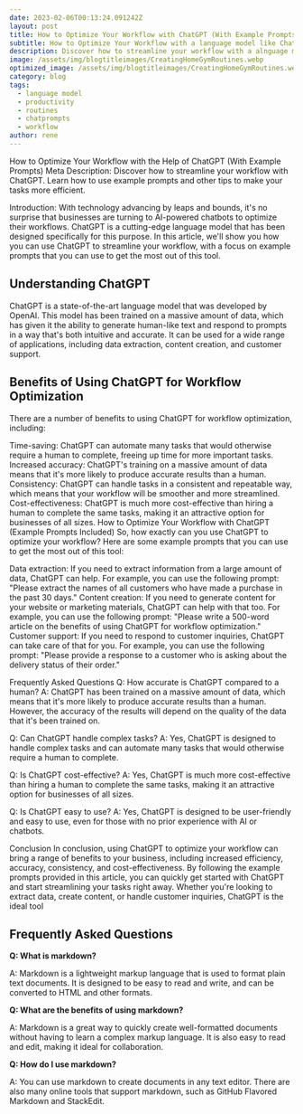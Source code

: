 ```yaml
---
date: 2023-02-06T00:13:24.091242Z
layout: post
title: How to Optimize Your Workflow with ChatGPT (With Example Prompts)
subtitle: How to Optimize Your Workflow with a language model like ChatGPT (With Example Prompts)
description: Discover how to streamline your workflow with a alnguage model like ChatGPT. Learn how to use prompts and other tips to make your tasks more efficient.
image: /assets/img/blogtitleimages/CreatingHomeGymRoutines.webp
optimized_image: /assets/img/blogtitleimages/CreatingHomeGymRoutines.webp
category: blog
tags:
  - language model
  - productivity
  - routines
  - chatprompts
  - workflow
author: rene
---
```



How to Optimize Your Workflow with the Help of ChatGPT (With Example Prompts)
Meta Description: Discover how to streamline your workflow with ChatGPT. Learn how to use example prompts and other tips to make your tasks more efficient.

Introduction: With technology advancing by leaps and bounds, it's no surprise that businesses are turning to AI-powered chatbots to optimize their workflows. ChatGPT is a cutting-edge language model that has been designed specifically for this purpose. In this article, we'll show you how you can use ChatGPT to streamline your workflow, with a focus on example prompts that you can use to get the most out of this tool.

## Understanding ChatGPT

ChatGPT is a state-of-the-art language model that was developed by OpenAI. This model has been trained on a massive amount of data, which has given it the ability to generate human-like text and respond to prompts in a way that's both intuitive and accurate. It can be used for a wide range of applications, including data extraction, content creation, and customer support.

## Benefits of Using ChatGPT for Workflow Optimization

There are a number of benefits to using ChatGPT for workflow optimization, including:

Time-saving: ChatGPT can automate many tasks that would otherwise require a human to complete, freeing up time for more important tasks.
Increased accuracy: ChatGPT's training on a massive amount of data means that it's more likely to produce accurate results than a human.
Consistency: ChatGPT can handle tasks in a consistent and repeatable way, which means that your workflow will be smoother and more streamlined.
Cost-effectiveness: ChatGPT is much more cost-effective than hiring a human to complete the same tasks, making it an attractive option for businesses of all sizes.
How to Optimize Your Workflow with ChatGPT (Example Prompts Included)
So, how exactly can you use ChatGPT to optimize your workflow? Here are some example prompts that you can use to get the most out of this tool:

Data extraction: If you need to extract information from a large amount of data, ChatGPT can help. For example, you can use the following prompt: "Please extract the names of all customers who have made a purchase in the past 30 days."
Content creation: If you need to generate content for your website or marketing materials, ChatGPT can help with that too. For example, you can use the following prompt: "Please write a 500-word article on the benefits of using ChatGPT for workflow optimization."
Customer support: If you need to respond to customer inquiries, ChatGPT can take care of that for you. For example, you can use the following prompt: "Please provide a response to a customer who is asking about the delivery status of their order."

Frequently Asked Questions
Q: How accurate is ChatGPT compared to a human?
A: ChatGPT has been trained on a massive amount of data, which means that it's more likely to produce accurate results than a human. However, the accuracy of the results will depend on the quality of the data that it's been trained on.

Q: Can ChatGPT handle complex tasks?
A: Yes, ChatGPT is designed to handle complex tasks and can automate many tasks that would otherwise require a human to complete.

Q: Is ChatGPT cost-effective?
A: Yes, ChatGPT is much more cost-effective than hiring a human to complete the same tasks, making it an attractive option for businesses of all sizes.

Q: Is ChatGPT easy to use?
A: Yes, ChatGPT is designed to be user-friendly and easy to use, even for those with no prior experience with AI or chatbots.

Conclusion
In conclusion, using ChatGPT to optimize your workflow can bring a range of benefits to your business, including increased efficiency, accuracy, consistency, and cost-effectiveness. By following the example prompts provided in this article, you can quickly get started with ChatGPT and start streamlining your tasks right away. Whether you're looking to extract data, create content, or handle customer inquiries, ChatGPT is the ideal tool





## Frequently Asked Questions

**Q: What is markdown?**

A: Markdown is a lightweight markup language that is used to format plain text documents. It is designed to be easy to read and write, and can be converted to HTML and other formats.

**Q: What are the benefits of using markdown?**

A: Markdown is a great way to quickly create well-formatted documents without having to learn a complex markup language. It is also easy to read and edit, making it ideal for collaboration.

**Q: How do I use markdown?**

A: You can use markdown to create documents in any text editor. There are also many online tools that support markdown, such as GitHub Flavored Markdown and StackEdit.
